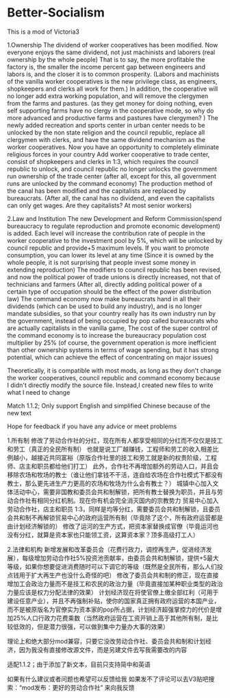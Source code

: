 # Better-Socialism
This is a mod of Victoria3

1.Ownership
The dividend of worker cooperatives has been modified. Now everyone enjoys the same dividend, not just machinists and laborers (real ownership by the whole people)
That is to say, the more profitable the factory is, the smaller the income percent gap between engineers and labors is, and the closer it is to common prosperity. (Labors and machinists of the vanilla worker cooperatives is the new privilege class, as engineers, shopkeepers and clerks all work for them.)
In addition, the cooperative will no longer add extra working population, and will remove the clergymen from the farms and pastures. (as they get money for doing nothing, even self supporting farms have no clergy in the cooperative mode, so why do more advanced and productive farms and pastures have clergymen? )
The newly added recreation and sports center in urban center needs to be unlocked by the non state religion and the council republic, replace all clergymen with clerks, and have the same dividend mechanism as the worker cooperatives. Now you have an opportunity to completely eliminate religious forces in your country
Add worker cooperative to trade center, consist of shopkeepers and clerks in 1:3, which requires the council republic to unlock, and council republic no longer unlocks the government run ownership of the trade center (after all, except for this, all government runs are unlocked by the command economy)
The production method of the canal has been modified and the capitalists are replaced by bureaucrats. (After all, the canal has no dividend, and even the capitalists can only get wages. Are they capitalists? At most senior workers)

2.Law and Institution
The new Development and Reform Commission(spend bureaucracy to regulate reproduction and promote economic development) is added. Each level will increase the contribution rate of people in the worker cooperative to the investment pool by 5%, which will be unlocked by council republic and provide+5 maximum levels. If you want to promote consumption, you can lower its level at any time (Since it is owned by the whole people, it is not surprising that people invest some money in extending reproduction)
The modifiers to council republic has been revised, and now the political power of trade unions is directly increased, not that of technicians and farmers (After all, directly adding political power of a certain type of occupation should be the effect of the power distribution law)
The command economy now make bureaucrats hand in all their dividends (which can be used to build any industry), and is no longer mandate subsidies, so that your country really has its own industry run by the government, instead of being occupied by pop called bureaucrats who are actually capitalists in the vanilla game, The cost of the super control of the command economy is to increase the bureaucracy population cost multiplier by 25% (of course, the government operation is more inefficient than other ownership systems in terms of wage spending, but it has strong potential, which can achieve the effect of concentrating on major issues)

Theoretically, it is compatible with most mods, as long as they don't change the worker cooperatives, council republic and command economy because I didn't directly modify the source file. Instead,I created new files to write what I need to change

Match 1.1.2; Only support English and simplified Chinese because of the new text

Hope for feedback if you have any advice or meet problems

1.所有制
修改了劳动合作社的分红，现在所有人都享受相同的分红而不仅仅是技工和劳工（真正的全民所有制）
也就是说工厂越赚钱，工程师和劳工的收入相差比例越小，越接近共同富裕（原版合作社里的技工和劳工就是新的权贵阶级，工程师、店主和职员都给他们打工）
此外，合作社不再增加额外的劳动人口，并且会移除农场和牧场的教士（谁让他们拿钱不干活，连自给农场在合作社模式下都没有教士，那么更先进生产力更高的农场和牧场为什么会有教士？）
城镇中心加入文体活动中心，需要非国教和委员会共和制解锁，把所有教士替换为职员，并且与劳动合作社有相同分红机制。现在你有机会完全消灭国内的宗教势力
贸易中心加入劳动合作社，店主和职员 1:3，同样是均等分红，需要委员会共和制解锁，且委员会共和制不再解锁贸易中心的政府运营所有制（毕竟除了这个，所有政府运营都是由计划经济解锁的）
修改了运河的生产方式，把资本家替换成官僚（毕竟运河也没有分红，就算是资本家也只能领工资，这算资本家？顶多高级打工人）

2.法律和机构
新增发展和改革委员会（花费行政力，调控再生产，促进经济发展），每级增加劳动合作社5%投资池贡献率，由委员会共和制解锁，提供+5最大等级，如果你想要促进消费随时可以下调它的等级（既然是全民所有，那么人们投点钱用于扩大再生产也没什么奇怪的吧）
修改了委员会共和制的修正，现在直接增加工会政治力量而不是技工和农民的政治力量（毕竟直接加某种职业类型的政治力量应该是权力分配法律的效果）
计划经济现在将使官僚上缴全部红利（可用于建设任意产业），并且不再强制补贴，使你的国家真正拥有政府运营的本国产业，而不是被原版名为官僚实为资本家的pop所占据，计划经济超强掌控力的代价是增加25%人口行政力花费乘数（当然政府运营在工资开销上高于其他所有制，是比较低效的，但是潜力很强，可以做到集中力量办大事的效果）

理论上和绝大部分mod兼容，只要它没改劳动合作社、委员会共和制和计划经济，因为我没有直接修改源文件，而是另建文件去写我需要改的内容

适配1.1.2；由于添加了新文本，目前只支持简中和英语

如果有什么建议或者问题也希望可以反馈给我
如果发不了评论可以去V3贴吧搜索：“mod发布：更好的劳动合作社” 来向我反馈
